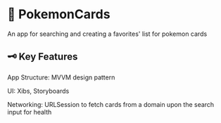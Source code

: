 # 👾 PokemonCards
 An app for searching and creating a favorites' list for pokemon cards

 ## 🗝️ Key Features
 
App Structure: MVVM design pattern

UI: Xibs, Storyboards

Networking: URLSession to fetch cards from a domain upon the search input for health
